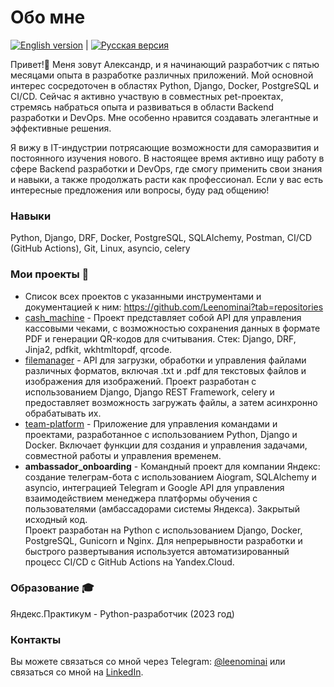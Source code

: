 # Обо мне

[![English version](https://img.shields.io/badge/English-Read%20Now-blue)](./README_ENG.md) | [![Русская версия](https://img.shields.io/badge/%D0%A0%D1%83%D1%81%D1%81%D0%BA%D0%B8%D0%B9-%D0%A7%D0%B8%D1%82%D0%B0%D1%82%D1%8C-brightgreen)](./README.md)

Привет!👋 Меня зовут Александр, и я начинающий разработчик с пятью месяцами опыта в разработке различных приложений. Мой основной интерес сосредоточен в областях Python, Django, Docker, PostgreSQL и CI/CD. Сейчас я активно участвую в совместных pet-проектах, стремясь набраться опыта и развиваться в области Backend разработки и DevOps. Мне особенно нравится создавать элегантные и эффективные решения.

Я вижу в IT-индустрии потрясающие возможности для саморазвития и постоянного изучения нового. В настоящее время активно ищу работу в сфере Backend разработки и DevOps, где смогу применить свои знания и навыки, а также продолжать расти как профессионал. Если у вас есть интересные предложения или вопросы, буду рад общению!

### Навыки

Python, Django, DRF, Docker, PostgreSQL, SQLAlchemy, Postman, CI/CD (GitHub Actions), Git, Linux, asyncio, celery

### Мои проекты 🚀

- Список всех проектов с указанными инструментами и документацией к ним: https://github.com/Leenominai?tab=repositories
- [cash_machine](https://github.com/Leenominai/test_cash_machine) - Проект представляет собой API для управления кассовыми чеками, с возможностью сохранения данных в формате PDF и генерации QR-кодов для считывания. Стек: Django, DRF, Jinja2, pdfkit, wkhtmltopdf, qrcode.
- [filemanager](https://github.com/Leenominai/test_picasso) - API для загрузки, обработки и управления файлами различных форматов, включая .txt и .pdf для текстовых файлов и изображения для изображений. Проект разработан с использованием Django, Django REST Framework, celery и предоставляет возможность загружать файлы, а затем асинхронно обрабатывать их.
- [team-platform](https://github.com/Leenominai/team-platform2) - Приложение для управления командами и проектами, разработанное с использованием Python, Django и Docker. Включает функции для создания и управления задачами, совместной работы и управления временем.
- <b>ambassador_onboarding</b> - Командный проект для компании Яндекс: создание телеграм-бота с использованием Aiogram, SQLAlchemy и asyncio, интеграцией Telegram и Google API для управления взаимодействием менеджера платформы обучения с пользователями (амбассадорами системы Яндекса). Закрытый исходный код.
<br>Проект разработан на Python с использованием Django, Docker, PostgreSQL, Gunicorn и Nginx. Для непрерывности разработки и быстрого развертывания используется автоматизированный процесс CI/CD с GitHub Actions на Yandex.Cloud.

### Образование 🎓

Яндекс.Практикум - Python-разработчик (2023 год)

### Контакты

Вы можете связаться со мной через Telegram: [@leenominai](https://t.me/leenominai) или связаться со мной на [LinkedIn](https://www.linkedin.com/in/leenominai).
